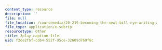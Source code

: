 ```yaml
---
content_type: resource
description: ''
file: null
file_location: /coursemedia/20-219-becoming-the-next-bill-nye-writing-and-hosting-the-educational-show-january-iap-2015/f2de2fbfcd64552f95ce32609d769f8c_3HnHQXWIFd4.vtt
file_type: application/x-subrip
resourcetype: Other
title: 3play caption file
uid: f2de2fbf-cd64-552f-95ce-32609d769f8c
---
```

